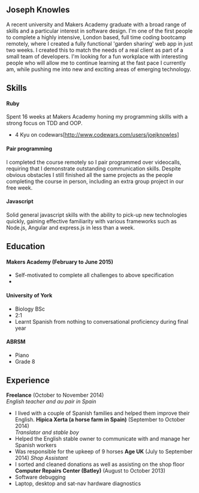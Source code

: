 ## Joseph Knowles

A recent university and Makers Academy graduate with a broad range of skills and a particular interest in software design. I'm one of the first people to complete a highly intensive, London based, full time coding bootcamp remotely, where I created a fully functional 'garden sharing' web app in just two weeks. I created this to match the needs of a real client as part of a small team of developers. I'm looking for a fun workplace with interesting people who will allow me to continue learning at the fast pace I currently am, while pushing me into new and exciting areas of emerging technology.

## Skills

#### Ruby

Spent 16 weeks at Makers Academy honing my programming skills with a strong focus on TDD and OOP. 

- 4 Kyu on codewars[http://www.codewars.com/users/joejknowles]

#### Pair programming

I completed the course remotely so I pair programmed over videocalls, requiring that I demonstrate outstanding communication skills. Despite obvious obstacles I still finished all the same projects as the people completing the course in person, including an extra group project in our free week.

#### Javascript

Solid general javascript skills with the ability to pick-up new technologies quickly, gaining effective familiarity with various frameworks such as Node.js, Angular and express.js in less than a week. 

## Education

#### Makers Academy (February to June 2015)

- Self-motivated to complete all challenges to above specification
- 

#### University of York

- Biology BSc
- 2:1
- Learnt Spanish from nothing to conversational proficiency during final year

#### ABRSM

- Piano
- Grade 8

## Experience

**Freelance** (October to November 2014)    
*English teacher and au pair in Spain*
  - I lived with a couple of Spanish families and helped them improve their English.
**Hipica Xerta (a horse farm in Spain)** (September to October 2014)   
*Translator and stable boy*  
  - Helped the English stable owner to communicate with and manage her Spanish workers
  - Was responsible for the upkeep of 9 horses
**Age UK** (July to September 2014)
*Shop Assistant*
  - I sorted and cleaned donations as well as assisting on the shop floor
**Computer Repairs Center (Batley)** (August to October 2013)
  - Software debugging
  - Laptop, desktop and sat-nav hardware diagnostics
